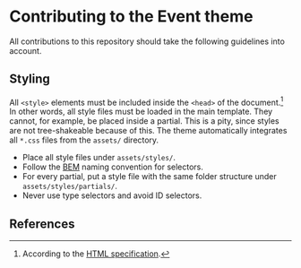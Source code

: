 # Contributing to the Event theme

All contributions to this repository should take the following guidelines into
account.

## Styling

All `<style>` elements must be included inside the `<head>` of the
document.[^styleplacement] In other words, all style files must be loaded in the
main template. They cannot, for example, be placed inside a partial. This is a
pity, since styles are not tree-shakeable because of this. The theme
automatically integrates all `*.css` files from the `assets/` directory.

- Place all style files under `assets/styles/`.
- Follow the [BEM](https://getbem.com) naming convention for selectors.
- For every partial, put a style file with the same folder structure under
`assets/styles/partials/`.
- Never use type selectors and avoid ID selectors.

 
 ## References
 
 [^styleplacement]: According to the [HTML
 specification](https://html.spec.whatwg.org/multipage/semantics.html#the-style-element).